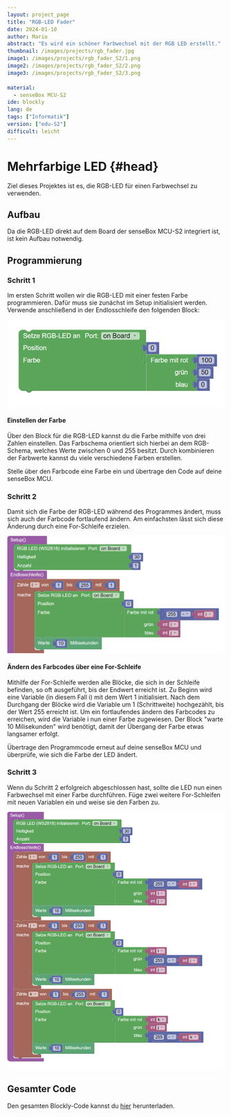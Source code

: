 ```yaml
---
layout: project_page
title: "RGB-LED Fader"
date: 2024-01-10
author: Mario
abstract: "Es wird ein schöner Farbwechsel mit der RGB LED erstellt."
thumbnail: /images/projects/rgb_fader.jpg
image1: /images/projects/rgb_fader_S2/1.png
image2: /images/projects/rgb_fader_S2/2.png
image3: /images/projects/rgb_fader_S2/3.png

material:
  - senseBox MCU-S2
ide: blockly
lang: de
tags: ["Informatik"]
version: ["edu-S2"]
difficult: leicht
---
```


# Mehrfarbige LED {#head}

Ziel dieses Projektes ist es, die RGB-LED für einen Farbwechsel zu verwenden.

## Aufbau

Da die RGB-LED direkt auf dem Board der senseBox MCU-S2 integriert ist, ist kein Aufbau notwendig.


## Programmierung

### Schritt 1

Im ersten Schritt wollen wir die RGB-LED mit einer festen Farbe programmieren. Dafür muss sie zunächst im Setup initialisiert werden. Verwende anschließend in der Endlosschleife den folgenden Block:

<div class="row">
<div class="col-md-6">
      <img loading="lazy" class="image-column" src="/images/projects/rgb_fader_S2/1.png" alt="...">
</div>
<div class="col-md-6">
    <h4 class="media-heading">Einstellen der Farbe</h4>
    Über den Block für die RGB-LED kannst du die Farbe mithilfe von drei Zahlen einstellen. Das Farbschema orientiert sich hierbei an dem RGB-Schema, welches Werte zwischen 0 und 255 besitzt. Durch kombinieren der Farbwerte kannst du viele verschiedene Farben erstellen. 
</div>
</div>

Stelle über den Farbcode eine Farbe ein und übertrage den Code auf deine senseBox MCU.

### Schritt 2

Damit sich die Farbe der RGB-LED während des Programmes ändert, muss sich auch der Farbcode fortlaufend ändern. Am einfachsten lässt sich diese Änderung durch eine For-Schleife erzielen.

<div class="row">
<div class="col-md-6">
      <img loading="lazy" class="image-column" src="/images/projects/rgb_fader_S2/2.png" alt="...">
</div>
<div class="col-md-6">
    <h4 class="media-heading">Ändern des Farbcodes über eine For-Schleife</h4>
    Mithilfe der For-Schleife werden alle Blöcke, die sich in der Schleife befinden, so oft ausgeführt, bis der Endwert erreicht ist. Zu Beginn wird eine Variable (in diesem Fall i) mit dem Wert 1 initialisiert. Nach dem Durchgang der Blöcke wird die Variable um 1 (Schrittweite) hochgezählt, bis der Wert 255 erreicht ist. Um ein fortlaufendes ändern des Farbcodes zu erreichen, wird die Variable i nun einer Farbe zugewiesen. Der Block "warte 10 Milisekunden" wird benötigt, damit der Übergang der Farbe etwas langsamer erfolgt.
</div>
</div>

Übertrage den Programmcode erneut auf deine senseBox MCU und überprüfe, wie sich die Farbe der LED ändert.

### Schritt 3

Wenn du Schritt 2 erfolgreich abgeschlossen hast, sollte die LED nun einen Farbwechsel mit einer Farbe durchführen. Füge zwei weitere For-Schleifen mit neuen Variablen ein und weise sie den Farben zu.

<div class="row">
<div class="col-md-6">
      <img loading="lazy" class="image-column" src="/images/projects/rgb_fader_S2/3.png" alt="...">
</div>
<div class="col-md-6">
</div>
</div>


## Gesamter Code

Den gesamten Blockly-Code kannst du [hier](https://snsbx.de/blockly-1DqJx) herunterladen. 

